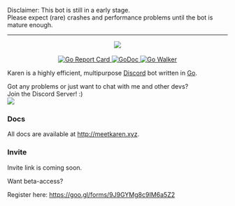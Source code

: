 Disclaimer: This bot is still in a early stage.<br>
Please expect (rare) crashes and performance problems until the bot is mature enough.
<hr>

<p align="center">
  <img src="http://i.imgur.com/vDJVt9g.png"/><br><br>
  <a href="https://goreportcard.com/report/github.com/sn0w/Karen">
    <img src="https://goreportcard.com/badge/github.com/sn0w/Karen" alt="Go Report Card"/>
  </a>
  <a href="https://godoc.org/github.com/sn0w/Karen">
    <img src="https://godoc.org/github.com/sn0w/Karen?status.svg" alt="GoDoc" />
  </a>
  <a href="https://gowalker.org/github.com/sn0w/Karen">
    <img src="http://gowalker.org/api/v1/badge" alt="Go Walker" />
  </a>
  <br>
</p>

Karen is a highly efficient, multipurpose [Discord](https://discordapp.com/) bot written in [Go](http://golang.org/).

Got any problems or just want to chat with me and other devs?<br>
Join the Discord Server! :)<br>
[![](https://discordapp.com/api/guilds/180818466847064065/widget.png)](https://discord.gg/5SjDr3G)

### Docs
All docs are available at http://meetkaren.xyz.

### Invite
Invite link is coming soon.

Want beta-access?

Register here: https://goo.gl/forms/9J9GYMg8c9IM6a5Z2
